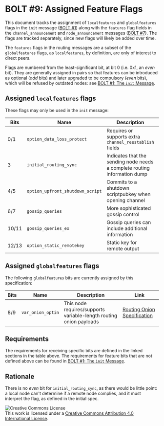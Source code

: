# BOLT #9: Assigned Feature Flags

This document tracks the assignment of `localfeatures` and `globalfeatures`
flags in the `init` message ([BOLT #1](01-messaging.md)) along with the
`features` flag fields in the `channel_announcement` and `node_announcement`
messages ([BOLT #7](07-routing-gossip.md)).
The flags are tracked separately, since new flags will likely be added over time.

The `features` flags in the routing messages are a subset of the
`globalfeatures` flags, as `localfeatures`, by definition, are only of interest
to direct peers.

Flags are numbered from the least-significant bit, at bit 0 (i.e. 0x1,
an _even_ bit). They are generally assigned in pairs so that features
can be introduced as optional (_odd_ bits) and later upgraded to be compulsory
(_even_ bits), which will be refused by outdated nodes:
see [BOLT #1: The `init` Message](01-messaging.md#the-init-message).

## Assigned `localfeatures` flags

These flags may only be used in the `init` message:

| Bits  | Name                             | Description                                                               | Link                         |
|-------|----------------------------------|---------------------------------------------------------------------------|------------------------------|
| 0/1   | `option_data_loss_protect`       | Requires or supports extra `channel_reestablish` fields                   | [BOLT #2][bolt02-retransmit] |
| 3     | `initial_routing_sync`           | Indicates that the sending node needs a complete routing information dump | [BOLT #7][bolt07-sync]       |
| 4/5   | `option_upfront_shutdown_script` | Commits to a shutdown scriptpubkey when opening channel                   | [BOLT #2][bolt02-open]       |
| 6/7   | `gossip_queries`                 | More sophisticated gossip control                                         | [BOLT #7][bolt07-query]      |
| 10/11 | `gossip_queries_ex`              | Gossip queries can include additional information                         | [BOLT #7][bolt07-query]      |
| 12/13| `option_static_remotekey`     | Static key for remote output                                              | [BOLT #3](03-transactions.md)    |

## Assigned `globalfeatures` flags

The following `globalfeatures` bits are currently assigned by this specification:

| Bits | Name              | Description                                                        | Link                                  |
|------|-------------------|--------------------------------------------------------------------|---------------------------------------|
| 8/9  | `var_onion_optin` | This node requires/supports variable-length routing onion payloads | [Routing Onion Specification][bolt04] |

## Requirements

The requirements for receiving specific bits are defined in the linked sections in the table above.
The requirements for feature bits that are not defined
above can be found in [BOLT #1: The `init` Message](01-messaging.md#the-init-message).

## Rationale

There is no _even_ bit for `initial_routing_sync`, as there would be little
point: a local node can't determine if a remote node complies, and it must
interpret the flag, as defined in the initial spec.

![Creative Commons License](https://i.creativecommons.org/l/by/4.0/88x31.png "License CC-BY")
<br>
This work is licensed under a [Creative Commons Attribution 4.0 International License](http://creativecommons.org/licenses/by/4.0/).

[bolt02-retransmit]: 02-peer-protocol.md#message-retransmission
[bolt02-open]: 02-peer-protocol.md#the-open_channel-message
[bolt04]: 04-onion-routing.md
[bolt07-sync]: 07-routing-gossip.md#initial-sync
[bolt07-query]: 07-routing-gossip.md#query-messages
